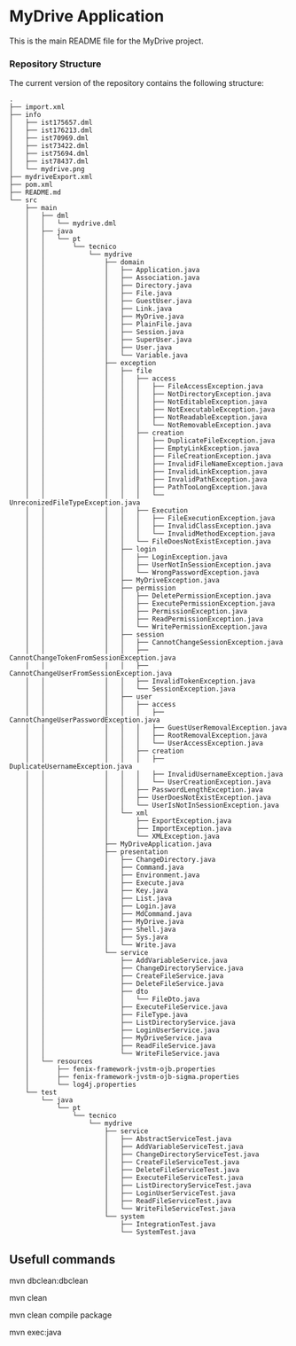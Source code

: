 # MyDrive Application

This is the main README file for the MyDrive project.

### Repository Structure
The current version of the repository contains the following structure:
	
	.
	├── import.xml
	├── info
	│   ├── ist175657.dml
	│   ├── ist176213.dml
	│   ├── ist70969.dml
	│   ├── ist73422.dml
	│   ├── ist75694.dml
	│   ├── ist78437.dml
	│   └── mydrive.png
	├── mydriveExport.xml
	├── pom.xml
	├── README.md
	└── src
		├── main
		│   ├── dml
		│   │   └── mydrive.dml
		│   ├── java
		│   │   └── pt
		│   │       └── tecnico
		│   │           └── mydrive
		│   │               ├── domain
		│   │               │   ├── Application.java
		│   │               │   ├── Association.java
		│   │               │   ├── Directory.java
		│   │               │   ├── File.java
		│   │               │   ├── GuestUser.java
		│   │               │   ├── Link.java
		│   │               │   ├── MyDrive.java
		│   │               │   ├── PlainFile.java
		│   │               │   ├── Session.java
		│   │               │   ├── SuperUser.java
		│   │               │   ├── User.java
		│   │               │   └── Variable.java
		│   │               ├── exception
		│   │               │   ├── file
		│   │               │   │   ├── access
		│   │               │   │   │   ├── FileAccessException.java
		│   │               │   │   │   ├── NotDirectoryException.java
		│   │               │   │   │   ├── NotEditableException.java
		│   │               │   │   │   ├── NotExecutableException.java
		│   │               │   │   │   ├── NotReadableException.java
		│   │               │   │   │   └── NotRemovableException.java
		│   │               │   │   ├── creation
		│   │               │   │   │   ├── DuplicateFileException.java
		│   │               │   │   │   ├── EmptyLinkException.java
		│   │               │   │   │   ├── FileCreationException.java
		│   │               │   │   │   ├── InvalidFileNameException.java
		│   │               │   │   │   ├── InvalidLinkException.java 
		│   │               │   │   │   ├── InvalidPathException.java
		│   │               │   │   │   ├── PathTooLongException.java
		│   │               │   │   │   └── UnreconizedFileTypeException.java
		│   │               │   │   ├── Execution
		│   │               │   │   │   ├── FileExecutionException.java
		│   │               │   │   │   ├── InvalidClassException.java
		│   │               │   │   │   └── InvalidMethodException.java
		│   │               │   │   └── FileDoesNotExistException.java
		│   │               │   ├── login
		│   │               │   │   ├── LoginException.java
		│   │               │   │   ├── UserNotInSessionException.java
		│   │               │   │   └── WrongPasswordException.java
		│   │               │   ├── MyDriveException.java
		│   │               │   ├── permission
		│   │               │   │   ├── DeletePermissionException.java
		│   │               │   │   ├── ExecutePermissionException.java
		│   │               │   │   ├── PermissionException.java
		│   │               │   │   ├── ReadPermissionException.java
		│   │               │   │   └── WritePermissionException.java
		│   │               │   ├── session
		│   │               │   │   ├── CannotChangeSessionException.java
		│   │               │   │   ├── CannotChangeTokenFromSessionException.java
		│   │               │   │   ├── CannotChangeUserFromSessionException.java
		│   │               │   │   ├── InvalidTokenException.java
		│   │               │   │   └── SessionException.java
		│   │               │   ├── user
		│   │               │   │   ├── access
		│   │               │   │   │   ├── CannotChangeUserPasswordException.java
		│   │               │   │   │   ├── GuestUserRemovalException.java
		│   │               │   │   │   ├── RootRemovalException.java
		│   │               │   │   │   └── UserAccessException.java
		│   │               │   │   ├── creation
		│   │               │   │   │   ├── DuplicateUsernameException.java
		│   │               │   │   │   ├── InvalidUsernameException.java
		│   │               │   │   │   └── UserCreationException.java
		│   │               │   │   ├── PasswordLengthException.java
		│   │               │   │   ├── UserDoesNotExistException.java
		│   │               │   │   └── UserIsNotInSessionException.java
		│   │               │   └── xml
		│   │               │       ├── ExportException.java
		│   │               │       ├── ImportException.java
		│   │               │       └── XMLException.java
		│   │               ├── MyDriveApplication.java
		│   │               ├── presentation
		│   │               │   ├── ChangeDirectory.java
		│   │               │   ├── Command.java
		│   │               │   ├── Environment.java
		│   │               │   ├── Execute.java
		│   │               │   ├── Key.java
		│   │               │   ├── List.java
		│   │               │   ├── Login.java
		│   │               │   ├── MdCommand.java
		│   │               │   ├── MyDrive.java
		│   │               │   ├── Shell.java
		│   │               │   ├── Sys.java
		│   │               │   └── Write.java
		│   │               └── service
		│   │                   ├── AddVariableService.java
		│   │                   ├── ChangeDirectoryService.java
		│   │                   ├── CreateFileService.java
		│   │                   ├── DeleteFileService.java
		│   │                   ├── dto
		│   │                   │   └── FileDto.java
		│   │                   ├── ExecuteFileService.java
		│   │                   ├── FileType.java
		│   │                   ├── ListDirectoryService.java
		│   │                   ├── LoginUserService.java
		│   │                   ├── MyDriveService.java
		│   │                   ├── ReadFileService.java
		│   │                   └── WriteFileService.java
		│   └── resources
		│       ├── fenix-framework-jvstm-ojb.properties
		│       ├── fenix-framework-jvstm-ojb-sigma.properties
		│       └── log4j.properties
		└── test
			└── java
				└── pt
					└── tecnico
						└── mydrive
							├── service
							│   ├── AbstractServiceTest.java
							│   ├── AddVariableServiceTest.java
							│   ├── ChangeDirectoryServiceTest.java
							│   ├── CreateFileServiceTest.java
							│   ├── DeleteFileServiceTest.java
							│   ├── ExecuteFileServiceTest.java
							│   ├── ListDirectoryServiceTest.java
							│   ├── LoginUserServiceTest.java
							│   ├── ReadFileServiceTest.java
							│   └── WriteFileServiceTest.java
							└── system
								├── IntegrationTest.java
								└── SystemTest.java
								
		
## Usefull commands

mvn dbclean:dbclean

mvn clean

mvn clean compile package

mvn exec:java


